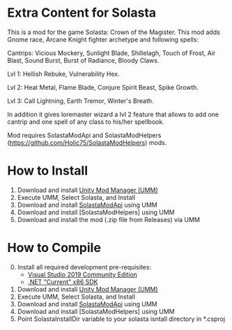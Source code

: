# Extra Content for Solasta

This is a mod for the game Solasta: Crown of the Magister.
This mod adds Gnome race, Arcane Knight fighter archetype and following spells:

Cantrips: Vicious Mockery, Sunlight Blade, Shillelagh, Touch of Frost, Air Blast, Sound Burst, Burst of Radiance, Bloody Claws.

Lvl 1: Hellish Rebuke, Vulnerability Hex.

Lvl 2: Heat Metal, Flame Blade, Conjure Spirit Beast, Spike Growth.

Lvl 3: Call Lightning, Earth Tremor, Winter's Breath.

In addition it gives loremaster wizard a lvl 2 feature that allows to add one cantrip and one spell of any class to his/her spellbook.

Mod requires SolastaModApi and SolastaModHelpers (https://github.com/Holic75/SolastaModHelpers) mods.

# How to Install

1. Download and install [Unity Mod Manager (UMM)](https://www.nexusmods.com/site/mods/21)
2. Execute UMM, Select Solasta, and Install
3. Download and install [SolastaModApi](https://www.nexusmods.com/solastacrownofthemagister/mods/48) using UMM
4. Download and install [SolastaModHelpers] using UMM
5. Download and install the mod (.zip file from Releases) via UMM 

# How to Compile

0. Install all required development pre-requisites:
	- [Visual Studio 2019 Community Edition](https://visualstudio.microsoft.com/downloads/)
	- [.NET "Current" x86 SDK](https://dotnet.microsoft.com/download/visual-studio-sdks)
1. Download and install [Unity Mod Manager (UMM)](https://www.nexusmods.com/site/mods/21)
2. Execute UMM, Select Solasta, and Install
3. Download and install [SolastaModApi](https://www.nexusmods.com/solastacrownofthemagister/mods/48) using UMM
4. Download and install [SolastaModHelpers] using UMM
5. Point SolastaInstallDir variable to your solasta isntall directory in *.csproj
